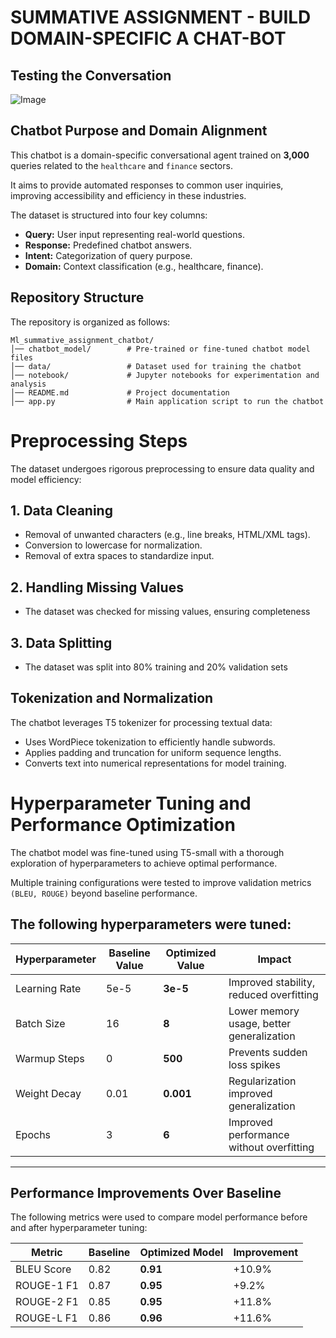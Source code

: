 # SUMMATIVE ASSIGNMENT - BUILD DOMAIN-SPECIFIC A CHAT-BOT

## **Testing the Conversation**
![Image](https://github.com/user-attachments/assets/b0d61eb6-1cc7-47cc-a790-607f8b169092)

## **Chatbot Purpose and Domain Alignment**
This chatbot is a domain-specific conversational agent trained on **3,000** queries related to the `healthcare` and `finance` sectors.

It aims to provide automated responses to common user inquiries, improving accessibility and efficiency in these industries.

The dataset is structured into four key columns:
- **Query:** User input representing real-world questions.
- **Response:** Predefined chatbot answers.
- **Intent:** Categorization of query purpose.
- **Domain:** Context classification (e.g., healthcare, finance).


## **Repository Structure**

The repository is organized as follows:

```
Ml_summative_assignment_chatbot/
│── chatbot_model/        # Pre-trained or fine-tuned chatbot model files
│── data/                 # Dataset used for training the chatbot
│── notebook/             # Jupyter notebooks for experimentation and analysis
│── README.md             # Project documentation
│── app.py                # Main application script to run the chatbot
```

# **Preprocessing Steps**
The dataset undergoes rigorous preprocessing to ensure data quality and model efficiency:

## **1. Data Cleaning**
- Removal of unwanted characters (e.g., line breaks, HTML/XML tags).
- Conversion to lowercase for normalization.
- Removal of extra spaces to standardize input.

## **2. Handling Missing Values**
- The dataset was checked for missing values, ensuring completeness

## **3. Data Splitting**
- The dataset was split into 80% training and 20% validation sets

## **Tokenization and Normalization**
The chatbot leverages T5 tokenizer for processing textual data:

- Uses WordPiece tokenization to efficiently handle subwords.
- Applies padding and truncation for uniform sequence lengths.
- Converts text into numerical representations for model training.

# **Hyperparameter Tuning and Performance Optimization**
The chatbot model was fine-tuned using T5-small with a thorough exploration of hyperparameters to achieve optimal performance.

Multiple training configurations were tested to improve validation metrics `(BLEU, ROUGE)` beyond baseline performance.

## **The following hyperparameters were tuned:**

| Hyperparameter  | Baseline Value | Optimized Value | Impact |
|----------------|---------------|----------------|--------|
| Learning Rate  | 5e-5          | **3e-5**       | Improved stability, reduced overfitting |
| Batch Size     | 16            | **8**          | Lower memory usage, better generalization |
| Warmup Steps   | 0             | **500**        | Prevents sudden loss spikes |
| Weight Decay   | 0.01          | **0.001**      | Regularization improved generalization |
| Epochs        | 3             | **6**          | Improved performance without overfitting |

---

## **Performance Improvements Over Baseline**

The following metrics were used to compare model performance before and after hyperparameter tuning:

| Metric         | Baseline | Optimized Model | Improvement |
|---------------|---------|----------------|-------------|
| BLEU Score    | 0.82    | **0.91**       | +10.9%      |
| ROUGE-1 F1    | 0.87    | **0.95**       | +9.2%       |
| ROUGE-2 F1    | 0.85    | **0.95**       | +11.8%      |
| ROUGE-L F1    | 0.86    | **0.96**       | +11.6%      |



